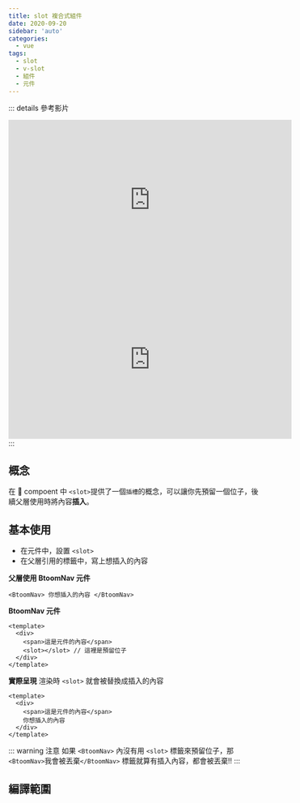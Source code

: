 ```yaml
---
title: slot 複合式組件
date: 2020-09-20
sidebar: 'auto'
categories:
  - vue
tags:
  - slot
  - v-slot
  - 組件
  - 元件
---
```


::: details 參考影片

<iframe width="560" height="315" src="https://www.youtube.com/embed/Tn1X7jJNoL4" frameborder="0" allow="accelerometer; autoplay; clipboard-write; encrypted-media; gyroscope; picture-in-picture" allowfullscreen></iframe>

<iframe width="560" height="315" src="https://www.youtube.com/embed/TDz6DPZeO0M" frameborder="0" allow="accelerometer; autoplay; clipboard-write; encrypted-media; gyroscope; picture-in-picture" allowfullscreen></iframe>
:::

## 概念

在  compoent 中 `<slot>`提供了一個`插槽`的概念，可以讓你先預留一個位子，後續父層使用時將內容**插入**。

## 基本使用

- 在元件中，設置 `<slot>`
- 在父層引用的標籤中，寫上想插入的內容

**父層使用 BtoomNav 元件**

```vue
<BtoomNav> 你想插入的內容 </BtoomNav>
```

**BtoomNav 元件**

```vue
<template>
  <div>
    <span>這是元件的內容</span>
    <slot></slot> // 這裡是預留位子
  </div>
</template>
```

**實際呈現** 渲染時 `<slot>` 就會被替換成插入的內容

```vue {4}
<template>
  <div>
    <span>這是元件的內容</span>
    你想插入的內容
  </div>
</template>
```

::: warning 注意
如果 `<BtoomNav>` 內沒有用 `<slot>` 標籤來預留位子，那 `<BtoomNav>`我會被丟棄`</BtoomNav>` 標籤就算有插入內容，都會被丟棄!!
:::

## 編譯範圍
